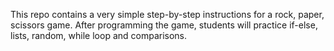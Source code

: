 This repo contains a very simple step-by-step instructions for a rock, paper, scissors game. 
After programming the game, students will practice if-else, lists, random, while loop and comparisons.
